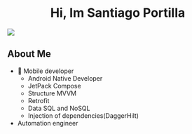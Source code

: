 <div align="center">
<h1 align="center">Hi, Im Santiago Portilla </h1>
</div>
<img src="https://th.bing.com/th/id/R.813648c7a61e96363316abae674e721d?rik=6R61s0KQsjpfOQ&riu=http%3a%2f%2fwww.vertextechnology.com%2fwp-content%2fuploads%2f2016%2f07%2fbanner-mobile-app.png&ehk=fp9ys4ZDXWGGeJqnryS0Q3XVHEYJ9jzxFnNJYynyHgo%3d&risl=&pid=ImgRaw&r=0">

## About Me

- 📲 Mobile developer
  - Android Native Developer
  - JetPack Compose
  - Structure MVVM
  - Retrofit
  - Data SQL and NoSQL
  - Injection of dependencies(DaggerHilt)
- Automation engineer
